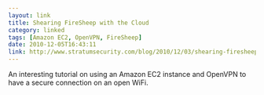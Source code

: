 ```yaml
---
layout: link
title: Shearing FireSheep with the Cloud
category: linked
tags: [Amazon EC2, OpenVPN, FireSheep]
date: 2010-12-05T16:43:11
link: http://www.stratumsecurity.com/blog/2010/12/03/shearing-firesheep-with-the-cloud/
---
```


An interesting tutorial on using an Amazon EC2 instance and OpenVPN to have a secure connection on an open WiFi.